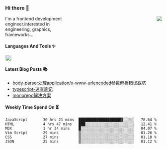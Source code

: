 <!--
**zhaohuanyuu/zhaohuanyuu** is a ✨ _special_ ✨ repository because its `README.md` (this file) appears on your GitHub profile.
-->

### Hi there 👋

<picture>
  <source media="(prefers-color-scheme: dark)" srcset="https://github-readme-stats.vercel.app/api?username=zhaohuanyuu&count_private=true&show_icons=true&theme=city_lights&hide_title=true">
  <img align="right" src="https://github-readme-stats.vercel.app/api?username=zhaohuanyuu&count_private=true&show_icons=true&hide_title=true">
</picture>

<p align="left" style="width:40%">I'm a frontend development engineer.interested in engineering, graphics, frameworks...</p>

#### Languages And Tools ✨

<img align="left" height="20" src="https://skillicons.dev/icons?i=js,ts,nodejs,react,vue,gatsby,materialui,graphql,nestjs,electron,flutter" />

</br>

#### Latest Blog Posts 📚
<!-- BLOG-POST-LIST:START -->
- [body-parser处理application/x-www-urlencoded参数解析错误踩坑](https://zhy.gatsbyjs.io/blog/body-parser)
- [typescript-速查笔记](https://zhy.gatsbyjs.io/blog/ts-note)
- [monorepo解决方案](https://zhy.gatsbyjs.io/blog/monorepos)
<!-- BLOG-POST-LIST:END -->

#### Weekly Time Spend On ⏳
<!--START_SECTION:waka-->

```text
JavaScript       30 hrs 21 mins  ███████████████████▓░░░░░   78.64 %
HTML             4 hrs 47 mins   ███░░░░░░░░░░░░░░░░░░░░░░   12.41 %
MDX              1 hr 34 mins    █░░░░░░░░░░░░░░░░░░░░░░░░   04.07 %
Vim Script       29 mins         ▒░░░░░░░░░░░░░░░░░░░░░░░░   01.26 %
CSS              27 mins         ▒░░░░░░░░░░░░░░░░░░░░░░░░   01.18 %
JSON             25 mins         ▒░░░░░░░░░░░░░░░░░░░░░░░░   01.12 %
```

<!--END_SECTION:waka-->
